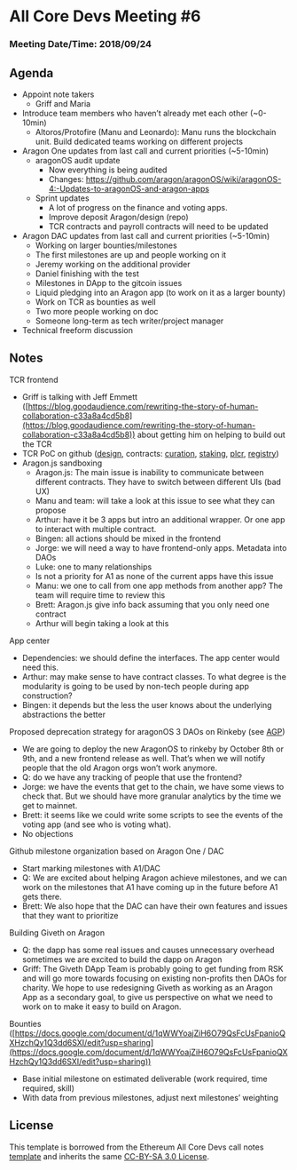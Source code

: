 # All Core Devs Meeting #6
### Meeting Date/Time: 2018/09/24

## Agenda

- Appoint note takers
    - Griff and Maria
- Introduce team members who haven’t already met each other (~0-10min)
    - Altoros/Protofire (Manu and Leonardo): Manu runs the blockchain unit. Build dedicated teams working on different projects
- Aragon One updates from last call and current priorities (~5-10min)
    - aragonOS audit update
        - Now everything is being audited
        - Changes: https://github.com/aragon/aragonOS/wiki/aragonOS-4:-Updates-to-aragonOS-and-aragon-apps
    - Sprint updates
        - A lot of progress on the finance and voting apps.
        - Improve deposit Aragon/design (repo)
        - TCR contracts and payroll contracts will need to be updated
- Aragon DAC updates from last call and current priorities (~5-10min)
    - Working on larger bounties/milestones
    - The first milestones are up and people working on it
    - Jeremy working on the additional provider
    - Daniel finishing with the test
    - Milestones in DApp to the gitcoin issues
    - Liquid pledging into an Aragon app (to work on it as a larger bounty)
    - Work on TCR as bounties as well
    - Two more people working on doc
    - Someone long-term as tech writer/project manager
- Technical freeform discussion

## Notes

TCR frontend

- Griff is talking with Jeff Emmett ([https://blog.goodaudience.com/rewriting-the-story-of-human-collaboration-c33a8a4cd5b8](https://blog.goodaudience.com/rewriting-the-story-of-human-collaboration-c33a8a4cd5b8)) about getting him on helping to build out the TCR
- TCR PoC on github ([design](https://github.com/aragon/design/issues/7), contracts: [curation](https://github.com/aragonlabs/curation), [staking](https://github.com/aragonlabs/staking), [plcr](https://github.com/aragonlabs/plcr), [registry](https://github.com/aragonlabs/registry))
- Aragon.js sandboxing
    - Aragon.js: The main issue is inability to communicate between different contracts. They have to switch between different UIs (bad UX)
    - Manu and team: will take a look at this issue to see what they can propose
    - Arthur: have it be 3 apps but intro an additional wrapper. Or one app to interact with multiple contract.
    - Bingen: all actions should be mixed in the frontend
    - Jorge: we will need a way to have frontend-only apps. Metadata into DAOs
    - Luke: one to many relationships
    - Is not a priority for A1 as none of the current apps have this issue
    - Manu: we one to call from one app methods from another app? The team will require time to review this
    - Brett: Aragon.js give info back assuming that you only need one contract
    - Arthur will begin taking a look at this

App center

- Dependencies: we should define the interfaces. The app center would need this.
- Arthur: may make sense to have contract classes. To what degree is the modularity is going to be used by non-tech people during app construction?
- Bingen: it depends but the less the user knows about the underlying abstractions the better

Proposed deprecation strategy for aragonOS 3 DAOs on Rinkeby (see [AGP](https://github.com/aragon/governance/issues/33#issuecomment-420950051))

- We are going to deploy the new AragonOS to rinkeby by October 8th or 9th, and a new frontend release as well. That’s when we will notify people that the old Aragon orgs won’t work anymore.
- Q: do we have any tracking of people that use the frontend?
- Jorge: we have the events that get to the chain, we have some views to check that. But we should have more granular analytics by the time we get to mainnet.
- Brett: it seems like we could write some scripts to see the events of the voting app (and see who is voting what).
- No objections

Github milestone organization based on Aragon One / DAC

- Start marking milestones with A1/DAC
- Q: We are excited about helping Aragon achieve milestones, and we can work on the milestones that A1 have coming up in the future before A1 gets there.
- Brett: We also hope that the DAC can have their own features and issues that they want to prioritize

Building Giveth on Aragon

- Q: the dapp has some real issues and causes unnecessary overhead sometimes we are excited to build the dapp on Aragon
- Griff: The Giveth DApp Team is probably going to get funding from RSK and will go more towards focusing on existing non-profits then DAOs for charity. We hope to use redesigning Giveth as working as an Aragon App as a secondary goal, to give us perspective on what we need to work on to make it easy to build on Aragon.

Bounties ([https://docs.google.com/document/d/1qWWYoajZiH6O79QsFcUsFpanioQXHzchQy1Q3dd6SXI/edit?usp=sharing](https://docs.google.com/document/d/1qWWYoajZiH6O79QsFcUsFpanioQXHzchQy1Q3dd6SXI/edit?usp=sharing))

- Base initial milestone on estimated deliverable (work required, time required, skill)
- With data from previous milestones, adjust next milestones’ weighting

## License
This template is borrowed from the Ethereum All Core Devs call notes [template](https://github.com/ethereum/pm/blob/master/All%20Core%20Devs%20Meetings/Meeting%20Template.md) and inherits the same [CC-BY-SA 3.0 License](https://github.com/ethereum/pm/blob/master/LICENSE).
